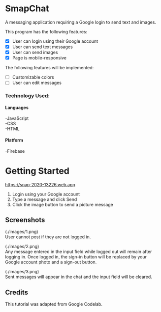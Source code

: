 # SmapChat
A messaging application requiring a Google login to send text and images.  

This program has the following features:  
-[x] User can login using their Google account  
-[x] User can send text messages  
-[x] User can send images  
-[x] Page is mobile-responsive  

The following features will be implemented:  
-[ ] Customizable colors  
-[ ] User can edit messages  

### Technology Used:  
#### Languages
-JavaScript  
-CSS  
-HTML  

#### Platform
-Firebase  

# Getting Started  
https://snap-2020-13226.web.app
1. Login using your Google account  
2. Type a message and click Send  
3. Click the image button to send a picture message  

## Screenshots
(./images/1.png)  
User cannot post if they are not logged in.  

(./images/2.png)  
Any message entered in the input field while logged out will remain after logging in. Once logged in, the sign-in button will be replaced by your Google account photo and a sign-out button.  

(./images/3.png)  
Sent messages will appear in the chat and the input field will be cleared.  

## Credits
This tutorial was adapted from Google Codelab. 